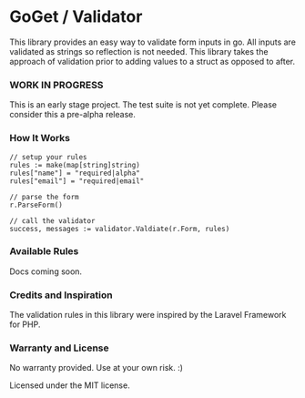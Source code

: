 # GoGet / Validator

This library provides an easy way to validate form inputs in go. All inputs are validated as strings so reflection is not needed. This library takes the approach of validation prior to adding values to a struct as opposed to after.

### WORK IN PROGRESS

This is an early stage project. The test suite is not yet complete. Please consider this a pre-alpha release.

### How It Works

```
// setup your rules
rules := make(map[string]string)
rules["name"] = "required|alpha"
rules["email"] = "required|email"

// parse the form
r.ParseForm()

// call the validator
success, messages := validator.Valdiate(r.Form, rules)
```

### Available Rules

Docs coming soon.

### Credits and Inspiration

The validation rules in this library were inspired by the Laravel Framework for PHP.

### Warranty and License

No warranty provided. Use at your own risk. :)

Licensed under the MIT license.